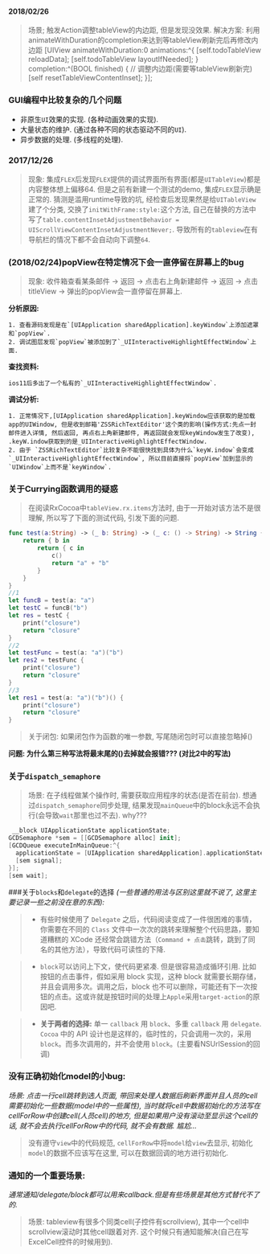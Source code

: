 #### 2018/02/26
> 场景; 触发Action调整tableView的内边距, 但是发现没效果. 
> 解决方案: 利用animateWithDuration的completion来达到等tableView刷新完后再修改内边距
            [UIView animateWithDuration:0 animations:^{
                [self.todoTableView reloadData];
                [self.todoTableView layoutIfNeeded];
            } completion:^(BOOL finished) {
                // 调整内边距(需要等tableView刷新完)
                [self resetTableViewContentInset];
            }];



### GUI编程中比较复杂的几个问题
* 非原生`UI`效果的实现. (各种动画效果的实现).
* 大量状态的维护. (通过各种不同的状态驱动不同的`UI`).
* 异步数据的处理. (多线程的处理).

### 2017/12/26
> 现象: 集成`FLEX`后发现`FLEX`提供的调试界面所有界面(都是`UITableView`)都是内容整体想上偏移64.
> 但是之前有新建一个测试的demo, 集成`FLEX`显示确是正常的.
猜测是滥用runtime导致的坑, 经检查后发现果然是给`UITableView`建了个分类, 交换了`initWithFrame:style:`这个方法, 自己在替换的方法中写了`table.contentInsetAdjustmentBehavior = UIScrollViewContentInsetAdjustmentNever;`. 导致所有的`tableview`在有导航栏的情况下都不会自动向下调整`64`.


### (2018/02/24)popView在特定情况下会一直停留在屏幕上的bug
> 现象: 收件箱查看某条邮件 -> 返回 -> 点击右上角新建邮件 -> 返回 -> 点击titleView -> 弹出的popView会一直停留在屏幕上.

**分析原因:** 

    1. 查看源码发现是在`[UIApplication sharedApplication].keyWindow`上添加遮罩和`popView`.
    2. 调试图层发现`popView`被添加到了`_UIInteractiveHighlightEffectWindow`上面.
    
**查找资料:**

    ios11后多出了一个私有的`_UIInteractiveHighlightEffectWindow`.
    
**调试分析:**

    1. 正常情况下,[UIApplication sharedApplication].keyWindow应该获取的是加载app的UIWindow, 但是收到邮箱'ZSSRichTextEditor'这个类的影响(操作方式:先点一封邮件进入详情, 然后返回, 再点右上角新建邮件, 再返回就会发现keyWindow发生了改变), .keyW.indow获取到的是_UIInteractiveHighlightEffectWindow.
    2. 由于 `ZSSRichTextEditor`比较复杂不能很快找到具体为什么`keyW.indow`会变成`_UIInteractiveHighlightEffectWindow`, 所以目前直接将`popView`加到显示的`UIWindow`上而不是`keyWindow`.


### 关于Currying函数调用的疑惑
> 在阅读RxCocoa中`tableView.rx.items`方法时, 由于一开始对该方法不是很理解, 所以写了下面的测试代码, 引发下面的问题. 

```swift
func test(a:String) -> (_ b: String) -> (_ c: () -> String) -> String {
    return { b in
        return { c in
            c()
            return "a" + "b"
        }
    }
}
//1
let funcB = test(a: "a")
let testC = funcB("b")
let res = testC {
    print("closure")
    return "closure"
}
//2
let testFunc = test(a: "a")("b")
let res2 = testFunc {
    print("closure")
    return "closure"
}
//3
let res1 = test(a: "a")("b")() {
    print("closure")
    return "closure"
}
```

>  关于闭包: 如果闭包作为函数的唯一参数, 写尾随闭包时可以直接忽略掉()

**问题: 为什么第三种写法将最末尾的()去掉就会报错??? (对比2中的写法)**


### 关于`dispatch_semaphore`
> 场景: 在子线程做某个操作时, 需要获取应用程序的状态(是否在前台). 
想通过`dispatch_semaphore`同步处理, 结果发现`mainQueue`中的block永远不会执行(会导致`wait`那里也过不去).  why???

```swift
 __block UIApplicationState applicationState;
GCDSemaphore *sem = [[GCDSemaphore alloc] init];
[GCDQueue executeInMainQueue:^{
  applicationState = [UIApplication sharedApplication].applicationState;
  [sem signal];
}];
[sem wait];
```

###关于`blocks`和`delegate`的选择
*(一些普通的用法与区别这里就不说了, 这里主要记录一些之前没在意的东西):*

> * 有些时候使用了 `Delegate` 之后，代码阅读变成了一件很困难的事情，你需要在不同的 `Class` 文件中一次次的跳转来理解整个代码思路，要知道糟糕的 XCode 还经常会跳错方法（`Command + 点击`跳转，跳到了同名的其他方法），导致代码可读性的下降. 

> * `block`可以访问上下文，使代码更紧凑. 但是很容易造成循环引用. 比如按钮的点击事件，假如采用 block 实现，这种 block 就需要长期存储，并且会调用多次。调用之后，block 也不可以删除，可能还有下一次按钮的点击。这或许就是按钮时间的处理上`Apple`采用`target-action`的原因吧.

> * **关于两者的选择:** 单一 `callback` 用 `block`、多重 `callback` 用 `delegate`.  `Cocoa` 中的 API 设计也是这样的，临时性的，只会调用一次的，采用 `block`。而多次调用的，并不会使用 `block`。(主要看NSUrlSession的回调)

### 没有正确初始化model的小bug:
 *场景: 点击一行cell跳转到选人页面, 带回来处理人数据后刷新界面并且人员的cell需要初始化一些数据(model中的一些属性), 当时就将cell中数据初始化的方法写在cellForRow中创建cell(人员cell)的地方, 但是如果用户没有滚动至显示这个cell的话, 就不会去执行cellForRow中的代码, 就不会有数据. 尴尬...*
 
 > 没有遵守`view`中的代码规范, `cellForRow`中将`model`给`view`去显示, 初始化`model`的数据不应该写在这里, 可以在数据回调的地方进行初始化.

### 通知的一个重要场景:
*通常通知/delegate/block都可以用来callback.但是有些场景是其他方式替代不了的.*

> 场景: tableview有很多个同类cell(子控件有scrollview), 其中一个cell中scrollview滚动时其他cell跟着对齐. 这个时候只有通知能解决(自己在写ExcelCell控件的时候用到).

